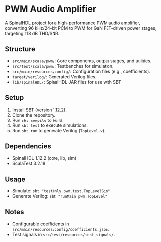 # PWM Audio Amplifier

A SpinalHDL project for a high-performance PWM audio amplifier, converting 96 kHz/24-bit PCM to PWM for GaN FET-driven power stages, targeting 118 dB THD/SNR.

## Structure
- `src/main/scala/pwm/`: Core components, output stages, and utilities.
- `src/test/scala/pwm/`: Testbenches for simulation.
- `src/main/resources/config/`: Configuration files (e.g., coefficients).
- `target/verilog/`: Generated Verilog files.
- `lib/spinalHDL/`: SpinalHDL JAR files for use with SBT

## Setup
1. Install SBT (version 1.12.2).
2. Clone the repository.
3. Run `sbt compile` to build.
4. Run `sbt test` to execute simulations.
5. Run `sbt run` to generate Verilog (`TopLevel.v`).

## Dependencies
- SpinalHDL 1.12.2 (core, lib, sim)
- ScalaTest 3.2.18

## Usage
- Simulate: `sbt "testOnly pwm.test.TopLevelSim"`
- Generate Verilog: `sbt "runMain pwm.TopLevel"`

## Notes
- Configurable coefficients in `src/main/resources/config/coefficients.json`.
- Test signals in `src/test/resources/test_signals/`.